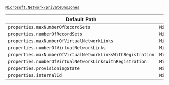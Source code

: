 [`Microsoft.Network/privateDnsZones`](https://docs.microsoft.com/en-us/azure/templates/microsoft.network/privatednszones)

| Default Path | Alias |
|---|---|
| `properties.maxNumberOfRecordSets` | `Microsoft.Network/privateDnsZones/maxNumberOfRecordSets` |
| `properties.numberOfRecordSets` | `Microsoft.Network/privateDnsZones/numberOfRecordSets` |
| `properties.maxNumberOfVirtualNetworkLinks` | `Microsoft.Network/privateDnsZones/maxNumberOfVirtualNetworkLinks` |
| `properties.numberOfVirtualNetworkLinks` | `Microsoft.Network/privateDnsZones/numberOfVirtualNetworkLinks` |
| `properties.maxNumberOfVirtualNetworkLinksWithRegistration` | `Microsoft.Network/privateDnsZones/maxNumberOfVirtualNetworkLinksWithRegistration` |
| `properties.numberOfVirtualNetworkLinksWithRegistration` | `Microsoft.Network/privateDnsZones/numberOfVirtualNetworkLinksWithRegistration` |
| `properties.provisioningState` | `Microsoft.Network/privateDnsZones/provisioningState` |
| `properties.internalId` | `Microsoft.Network/privateDnsZones/internalId` |

